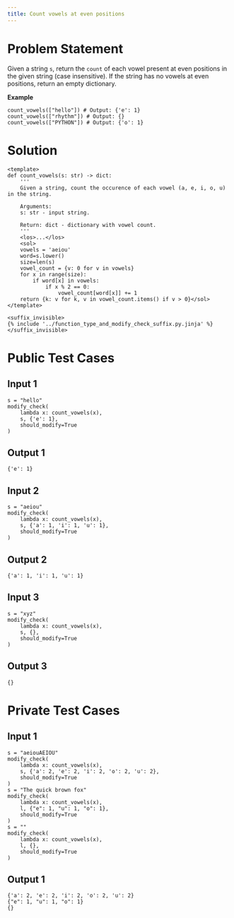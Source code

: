 ```yaml
---
title: Count vowels at even positions
---
```


# Problem Statement

Given a string `s`, return the `count` of each vowel present at even positions in the given string
(case insensitive). If the string has no vowels at even positions, return an empty dictionary.

**Example**
```
count_vowels(["hello"]) # Output: {'e': 1}
count_vowels(["rhythm"]) # Output: {}
count_vowels(["PYTHON"]) # Output: {'o': 1}

```

# Solution

```py3 test.py -r 'python test.py'
<template>
def count_vowels(s: str) -> dict:
    '''
    Given a string, count the occurence of each vowel (a, e, i, o, u) in the string.

    Arguments:
    s: str - input string.

    Return: dict - dictionary with vowel count.
    '''
    <los>...</los>
    <sol>
    vowels = 'aeiou'
    word=s.lower()
    size=len(s)
    vowel_count = {v: 0 for v in vowels}
    for x in range(size):
        if word[x] in vowels:
            if x % 2 == 0:
                vowel_count[word[x]] += 1
    return {k: v for k, v in vowel_count.items() if v > 0}</sol>
</template>

<suffix_invisible>
{% include '../function_type_and_modify_check_suffix.py.jinja' %}
</suffix_invisible>
```

# Public Test Cases

## Input 1

```
s = "hello"
modify_check(
    lambda x: count_vowels(x),
    s, {'e': 1},
    should_modify=True
)
```

## Output 1

```
{'e': 1}
```

## Input 2

```
s = "aeiou"
modify_check(
    lambda x: count_vowels(x),
    s, {'a': 1, 'i': 1, 'u': 1},
    should_modify=True
)
```

## Output 2

```
{'a': 1, 'i': 1, 'u': 1}
```

## Input 3

```
s = "xyz"
modify_check(
    lambda x: count_vowels(x),
    s, {},
    should_modify=True
)
```

## Output 3

```
{}
```

# Private Test Cases

## Input 1

```
s = "aeiouAEIOU"
modify_check(
    lambda x: count_vowels(x),
    s, {'a': 2, 'e': 2, 'i': 2, 'o': 2, 'u': 2},
    should_modify=True
)
s = "The quick brown fox"
modify_check(
    lambda x: count_vowels(x),
    l, {"e": 1, "u": 1, "o": 1},
    should_modify=True
)
s = ""
modify_check(
    lambda x: count_vowels(x),
    l, {},
    should_modify=True
)
```

## Output 1

```
{'a': 2, 'e': 2, 'i': 2, 'o': 2, 'u': 2}
{"e": 1, "u": 1, "o": 1}
{}
```
